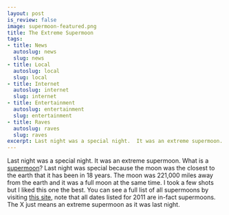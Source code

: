 ```yaml
--- 
layout: post
is_review: false
image: supermoon-featured.png
title: The Extreme Supermoon
tags: 
- title: News
  autoslug: news
  slug: news
- title: Local
  autoslug: local
  slug: local
- title: Internet
  autoslug: internet
  slug: internet
- title: Entertainment
  autoslug: entertainment
  slug: entertainment
- title: Raves
  autoslug: raves
  slug: raves
excerpt: Last night was a special night.  It was an extreme supermoon.  What is a <a href="http://en.wikipedia.org/wiki/Supermoon">supermoon</a>?  Last night was special because the moon was the closest to the earth that it has been in 18 years.
---
```

Last night was a special night.  It was an extreme supermoon.  What is a [supermoon](http://en.wikipedia.org/wiki/Supermoon)?  Last night was special because the moon was the closest to the earth that it has been in 18 years.  The moon was 221,000 miles away from the earth and it was a full moon at the same time.  I took a few shots but I liked this one the best.  You can see a full list of all supermoons by visiting [this site](http://www.astropro.com/features/tables/cen21ce/suprmoon.html), note that all dates listed for 2011 are in-fact supermoons.  The X just means an extreme supermoon as it was last night.
